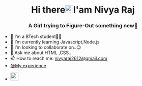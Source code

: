 <h1 align="center"> Hi there<img src="https://media.giphy.com/media/hvRJCLFzcasrR4ia7z/giphy.gif" width="25px">I'am Nivya Raj</h1>
<h3 align="center">A Girl trying to Figure-Out something new🤩</h3>
  
- 🔭 I’m a BTech student👩‍💻
- 🌱 I’m currently learning Javascript,Node.js
- 👯 I’m looking to collaborate on..😉
- 💬 Ask me about HTML ,CSS..
- 📫 How to reach me: nivyaraj2612@gmail.com
- [😎My experience](https://drive.google.com/file/d/1Kg2-M5ywf50RzXhW8alW51UPN1mxt7fP/view?usp=sharing)
<!--<img src="https://github.com/tonalmathew/tonalmathew/blob/master/src/images/oie_zAd2jZRtSWla.gif" width="25px">-->
- <img src="https://media.giphy.com/media/hvRJCLFzcasrR4ia7z/giphy.gif" width="25px">


